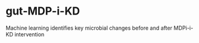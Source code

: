 # gut-MDP-i-KD
Machine learning identifies key microbial changes before and after MDPi-i-KD intervention
